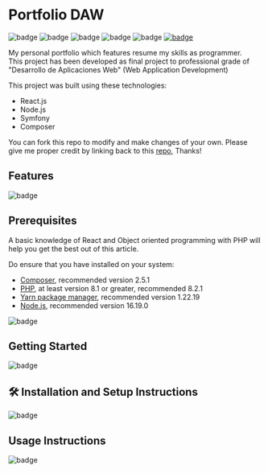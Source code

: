 # Portfolio DAW
![badge](https://img.shields.io/badge/Powered%20by-Coffee-brightgreen?logo=coffeescript)
![badge](https://img.shields.io/badge/Made%20with-React-brightgreen?logo=react)
![badge](https://img.shields.io/badge/Made%20with-Symfony-brightgreen?logo=symfony)
![badge](https://img.shields.io/badge/Open-Source-brightgreen?logo=github)
![badge](https://img.shields.io/badge/Fancy-Style-brightgreen?logo=less)
[![badge](https://img.shields.io/badge/Enhanced%20with-badges-brightgreen?logo=shieldsdotio)](https://shields.io/)

My personal portfolio which features resume my skills as programmer.
<br>This project has been developed as final project to professional grade of 
"Desarrollo de Aplicaciones Web" (Web Application Development)

This project was built using these technologies:
- React.js
- Node.js
- Symfony
- Composer

You can fork this repo to modify and make changes of your own. 
Please give me proper credit by linking back to this [repo](https://github.com/Brbcode/Portfolio-DAW), Thanks!

## Features
![badge](https://img.shields.io/badge/%20-TODO-red?logo=hackaday)
## Prerequisites
A basic knowledge of React and Object oriented programming with PHP will help you get the best out of this article.

Do ensure that you have installed on your system:
- [Composer](https://getcomposer.org/), recommended version 2.5.1
- [PHP](https://www.php.net/), at least version 8.1 or greater, recommended 8.2.1
- [Yarn package manager](https://yarnpkg.com/), recommended version 1.22.19
- [Node.js](https://nodejs.org/en/), recommended version 16.19.0

![badge](https://img.shields.io/badge/%20-TODO-red?logo=hackaday)
## Getting Started
![badge](https://img.shields.io/badge/%20-TODO-red?logo=hackaday)
## 🛠 Installation and Setup Instructions
![badge](https://img.shields.io/badge/%20-TODO-red?logo=hackaday)
## Usage Instructions
![badge](https://img.shields.io/badge/%20-TODO-red?logo=hackaday)

